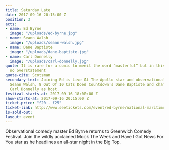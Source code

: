 ```yaml
---
title: Saturday Late
date: 2017-09-16 20:15:00 Z
position: 3
acts:
- name: Ed Byrne
  image: "/uploads/ed-byrne.jpg"
- name: Seann Walsh
  image: "/uploads/seann-walsh.jpg"
- name: Dane Baptiste
  image: "/uploads/dane-baptiste.jpg"
- name: Carl Donnelly
  image: "/uploads/carl-donnelly.jpg"
quote: It is rare for a comic to merit the word “masterful” but in this case it is
  no overstatement
quote-cite: Scotsman
secondary-text: Joining Ed is Live At The Apollo star and observational king-slacker
  Seann Walsh, 8 Out Of 10 Cats Does Countdown's Dane Baptiste and champion story-weaver
  Carl Donnelly as host.
festival-starts-at: 2017-09-16 18:00:00 Z
show-starts-at: 2017-09-16 20:15:00 Z
ticket-price: "£20 - £25"
ticket-link: http://www.seetickets.com/event/ed-byrne/national-maritime-museum/1121012/
is-sold-out: 
layout: event
---
```


Observational comedy master Ed Byrne returns to Greenwich Comedy Festival. Join the wildly acclaimed Mock The Week and Have I Got News For You star as he headlines an all-star night in the Big Top.